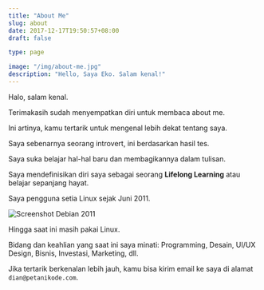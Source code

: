 ```yaml
---
title: "About Me"
slug: about
date: 2017-12-17T19:50:57+08:00
draft: false

type: page

image: "/img/about-me.jpg"
description: "Hello, Saya Eko. Salam kenal!"
---
```


Halo, salam kenal.

Terimakasih sudah menyempatkan diri untuk membaca about me.

Ini artinya, kamu tertarik untuk mengenal lebih dekat tentang saya.

Saya sebenarnya seorang introvert, ini berdasarkan hasil tes.

Saya suka belajar hal-hal baru dan membagikannya dalam tulisan.

Saya mendefinisikan diri saya sebagai seorang **Lifelong Learning**
atau belajar sepanjang hayat.

Saya pengguna setia Linux sejak Juni 2011.

![Screenshot Debian 2011](/img/about/debian-2011.jpg)

Hingga saat ini masih pakai Linux.

Bidang dan keahlian yang saat ini saya minati: Programming, Desain, UI/UX Design,
Bisnis, Investasi, Marketing, dll.

Jika tertarik berkenalan lebih jauh, kamu bisa kirim email ke saya
di alamat `dian@petanikode.com`.
